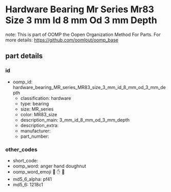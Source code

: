 # Hardware Bearing Mr Series Mr83 Size 3 mm Id 8 mm Od 3 mm Depth  

note: This is part of OOMP the Oopen Organization Method For Parts. For more details: https://github.com/oomlout/oomp_base

##  part details





### id
* oomp_id: hardware_bearing_MR_series_MR83_size_3_mm_id_8_mm_od_3_mm_depth
  * classification: hardware
  * type: bearing
  * size: MR_series
  * color: MR83_size
  * description_main: 3_mm_id_8_mm_od_3_mm_depth
  * description_extra: 
  * manufacturer: 
  * part_number: 

### other_codes
* short_code: 
* oomp_word: anger hand doughnut
* oomp_word_emoji :anger: :hand: :doughnut:
* md5_6_alpha: pf41
* md5_6: 1218c1